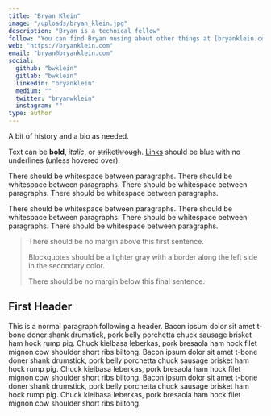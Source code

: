 ```yaml
---
title: "Bryan Klein"
image: "/uploads/bryan_klein.jpg"
description: "Bryan is a technical fellow"
follow: "You can find Bryan musing about other things at [bryanklein.com](https://bryanklein.com) or on [LinkedIn](https://www.linkedin.com)"
web: "https://bryanklein.com"
email: "bryan@bryanklein.com"
social:
  github: "bwklein"
  gitlab: "bwklein"
  linkedin: "bryanklein"
  medium: ""
  twitter: "bryanwklein"
  instagram: ""
type: author
---
```


A bit of history and a bio as needed.

Text can be **bold**, _italic_, or ~~strikethrough~~. [Links](https://github.com) should be blue with no underlines (unless hovered over).

There should be whitespace between paragraphs. There should be whitespace between paragraphs. There should be whitespace between paragraphs. There should be whitespace between paragraphs.

There should be whitespace between paragraphs. There should be whitespace between paragraphs. There should be whitespace between paragraphs. There should be whitespace between paragraphs.

> There should be no margin above this first sentence.
>
> Blockquotes should be a lighter gray with a border along the left side in the secondary color.
>
> There should be no margin below this final sentence.

## First Header

This is a normal paragraph following a header. Bacon ipsum dolor sit amet t-bone doner shank drumstick, pork belly porchetta chuck sausage brisket ham hock rump pig. Chuck kielbasa leberkas, pork bresaola ham hock filet mignon cow shoulder short ribs biltong.  Bacon ipsum dolor sit amet t-bone doner shank drumstick, pork belly porchetta chuck sausage brisket ham hock rump pig. Chuck kielbasa leberkas, pork bresaola ham hock filet mignon cow shoulder short ribs biltong.  Bacon ipsum dolor sit amet t-bone doner shank drumstick, pork belly porchetta chuck sausage brisket ham hock rump pig. Chuck kielbasa leberkas, pork bresaola ham hock filet mignon cow shoulder short ribs biltong.